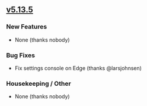 ## [v5.13.5](https://github.com/honestbleeps/Reddit-Enhancement-Suite/releases/v5.13.5)

### New Features

- None (thanks nobody)

### Bug Fixes

- Fix settings console on Edge (thanks @larsjohnsen)

### Housekeeping / Other

- None (thanks nobody)

